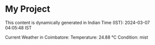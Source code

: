 # My Project

This content is dynamically generated in Indian Time (IST): 2024-03-07 04:05:48 IST


Current Weather in Coimbatore:
Temperature: 24.88 °C
Condition: mist

